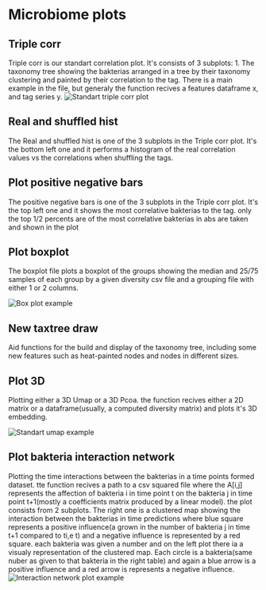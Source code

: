 # Microbiome plots

## Triple corr
Triple corr is our standart correlation plot. It's consists of 3 subplots: 1. The taxonomy tree showing the bakterias arranged in a tree by their taxonomy clustering and painted by their correlation to the tag. There is a main example in the file, but generaly the function recives a features dataframe x, and tag series y.
![Standart triple corr plot](https://drive.google.com/uc?export=view&id=1N8O7922ngq6DxxXu56q7mg7m8eIGiHyG)

## Real and shuffled hist
The Real and shuffled hist is one of the 3 subplots in the Triple corr plot. It's the bottom left one and it performs a histogram of the real correlation values vs the correlations when shuffling the tags.

## Plot positive negative bars
The positive negative bars is one of the 3 subplots in the Triple corr plot. It's the top left one and it shows the most correlative bakterias to the tag. only the top 1/2 percents are of the most correlative bakterias in abs are taken and shown in the plot

## Plot boxplot
The boxplot file plots a boxplot of the groups showing the median and 25/75 samples of each group by a given diversity csv file and a grouping file with either 1 or 2 columns.

![Box plot example](https://drive.google.com/uc?export=view&id=1cTDO9pNDF4gX4WHJc2gRPoiZhWYEB8n8)

##  New taxtree draw
Aid functions for the build and display of the taxonomy tree, including some new features such as heat-painted nodes and nodes in different sizes.

## Plot 3D
Plotting either a 3D Umap or a 3D Pcoa. the function recives either a 2D matrix or a dataframe(usually, a computed diversity matrix) and plots it's 3D embedding.

![Standart umap example](https://drive.google.com/uc?export=view&id=1r33fVjR3WJbvCI0IttF15VKgFA9PmdY6)

## Plot bakteria interaction network
Plotting the time interactions between the bakterias in a time points formed dataset. tte function recives a path to a csv squared file where the A[i,j] represents the affection of bakteria i in time point t on the bakteria j in time point t+1(mostly a coefficients matrix produced by a linear model). the plot consists from 2 subplots. The right one is a clustered map showing the interaction between the bakterias in time predictions where blue square represents a positive influence(a grown in the number of bakteria j in time t+1 compared to ti,e t) and a negative influence is represented by a red square. each bakteria was given a number and on the left plot there ia a visualy representation of the clustered map. Each circle is a bakteria(same nuber as given to that bakteria in the right table) and again a blue arrow is a positive influence and a red arrow is represents a negative influence.
![Interaction network plot example](https://drive.google.com/uc?export=view&id=1FDZndw_qeMb8p_gIM5wWBspeO0o4iy-c)
